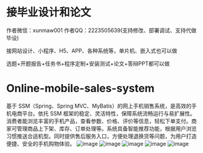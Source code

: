 # 接毕业设计和论文
作者微信：xunmaw001  作者QQ：2223505639(支持修改、部署调试、支持代做毕设)

接网站设计、小程序、H5、APP、各种系统等，单片机、嵌入式也可以做

选题+开题报告+任务书+程序定制+安装测试+论文+答辩PPT都可以做
# Online-mobile-sales-system
基于 SSM（Spring、Spring MVC、MyBatis）的网上手机销售系统，是高效的手机电商平台。依托 SSM 框架的稳定、灵活特性，保障系统流畅运行与易扩展性。消费者能浏览丰富的手机产品，查看参数、价格、评价等信息，轻松下单支付。商家可管理商品上下架、库存、订单处理等。系统具备智能推荐功能，根据用户浏览习惯推送合适机型。同时提供售后服务入口，方便处理退换货等问题，为用户打造便捷、安全的手机购物体验。 
![image](https://github.com/user-attachments/assets/c60e8e33-a111-4d48-b1a2-c3187c1406b9)
![image](https://github.com/user-attachments/assets/bc5ec9e2-b555-4e1c-b5f5-8a986614906b)
![image](https://github.com/user-attachments/assets/94d65793-9799-4381-b3b6-95a1c9f0418c)
![image](https://github.com/user-attachments/assets/227df696-3183-46e8-9c6e-4644deae30b8)
![image](https://github.com/user-attachments/assets/d5bc10ce-d339-4496-a847-f13ad79f681f)
